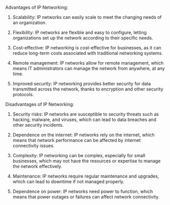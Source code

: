 Advantages of IP Networking:
1. Scalability: IP networks can easily scale to meet the changing needs of an organization.

2. Flexibility: IP networks are flexible and easy to configure, letting organizations set up the network according to their specific needs.

3. Cost-effective: IP networking is cost-effective for businesses, as it can reduce long-term costs associated with traditional networking systems.

4. Remote management: IP networks allow for remote management, which means IT administrators can manage the network from anywhere, at any time.

5. Improved security: IP networking provides better security for data transmitted across the network, thanks to encryption and other security protocols.

Disadvantages of IP Networking:
1. Security risks: IP networks are susceptible to security threats such as hacking, malware, and viruses, which can lead to data breaches and other security incidents.

2. Dependence on the internet: IP networks rely on the internet, which means that network performance can be affected by internet connectivity issues.

3. Complexity: IP networking can be complex, especially for small businesses, which may not have the resources or expertise to manage the network effectively.

4. Maintenance: IP networks require regular maintenance and upgrades, which can lead to downtime if not managed properly.

5. Dependence on power: IP networks need power to function, which means that power outages or failures can affect network connectivity.
